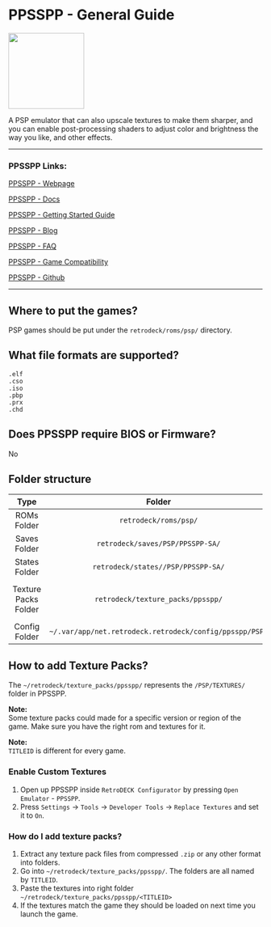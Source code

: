 # PPSSPP - General Guide

<img src="../../../wiki_images/logos/ppsspp-logo.png" width="150">

A PSP emulator that can also upscale textures to make them sharper, and you can enable post-processing shaders to adjust color and brightness the way you like, and other effects. 

---

### PPSSPP Links:

[PPSSPP - Webpage](https://www.ppsspp.org/)

[PPSSPP - Docs](https://www.ppsspp.org/docs/)

[PPSSPP - Getting Started Guide](https://www.ppsspp.org/docs/getting-started/)

[PPSSPP - Blog](https://www.ppsspp.org/blog/)

[PPSSPP - FAQ](https://www.ppsspp.org/docs/faq/)

[PPSSPP - Game Compatibility](https://report.ppsspp.org/games)

[PPSSPP - Github](https://github.com/hrydgard/ppsspp)

---

## Where to put the games?

PSP games should be put under the `retrodeck/roms/psp/` directory.

## What file formats are supported?

```
.elf
.cso
.iso
.pbp
.prx
.chd
```

## Does PPSSPP require BIOS or Firmware?

No

## Folder structure

| Type    | Folder                 |          Comment     | 
|  :---:  | :---:                  |             :---:     |
| ROMs Folder |`retrodeck/roms/psp/` |                               |  
| Saves Folder |`retrodeck/saves/PSP/PPSSPP-SA/` |                               |  
| States Folder |`retrodeck/states//PSP/PPSSPP-SA/` |                               |  
| Texture Packs Folder |`retrodeck/texture_packs/ppsspp/` |       Corresponds to `PSP/TEXTURES/` folder                        | 
| Config Folder |`~/.var/app/net.retrodeck.retrodeck/config/ppsspp/PSP/`         |  |

## How to add Texture Packs?

The `~/retrodeck/texture_packs/ppsspp/` represents the `/PSP/TEXTURES/` folder in PPSSPP.

**Note:** <br>
Some texture packs could made for a specific version or region of the game. Make sure you have the right rom and textures for it.

**Note:**<br>
`TITLEID` is different for every game.


### Enable Custom Textures

1. Open up PPSSPP inside `RetroDECK Configurator` by pressing `Open Emulator` - `PPSSPP`.
2. Press `Settings` -> `Tools` -> `Developer Tools` -> `Replace Textures` and set it to `On`.

### How do I add texture packs?

1. Extract any texture pack files from compressed `.zip` or any other format into folders.
2. Go into `~/retrodeck/texture_packs/ppsspp/`. The folders are all named by `TITLEID`.
3. Paste the textures into right folder `~/retrodeck/texture_packs/ppsspp/<TITLEID>`
4. If the textures match the game they should be loaded on next time you launch the game.
